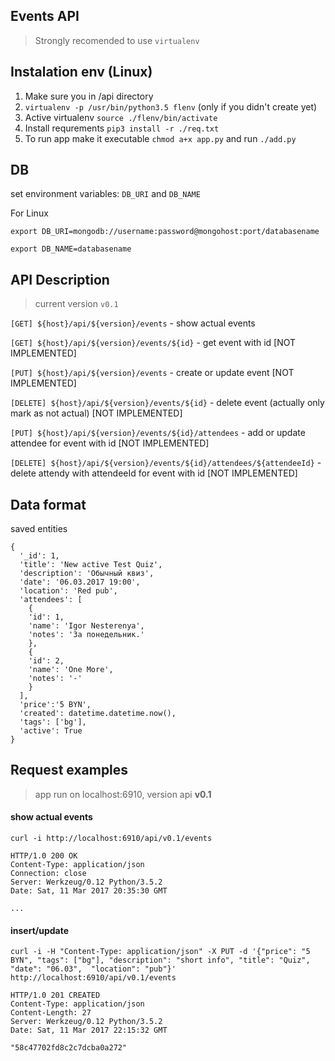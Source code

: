## Events API

> Strongly recomended to use ```virtualenv```

## Instalation env (Linux)

1. Make sure you in /api directory 
2. ```virtualenv -p /usr/bin/python3.5 flenv``` (only if you didn't create yet)
3. Active virtualenv ```source ./flenv/bin/activate```
4. Install requrements ```pip3 install -r ./req.txt```
5. To run app make it executable ```chmod a+x app.py``` and run ```./add.py``` 

## DB

set environment variables: ```DB_URI``` and ```DB_NAME```

For Linux

```
export DB_URI=mongodb://username:password@mongohost:port/databasename

export DB_NAME=databasename

```

## API Description 

> current version ```v0.1```


```[GET] ${host}/api/${version}/events``` - show actual events

```[GET] ${host}/api/${version}/events/${id}``` - get event with id [NOT IMPLEMENTED]

```[PUT] ${host}/api/${version}/events``` - create or update event [NOT IMPLEMENTED]

```[DELETE] ${host}/api/${version}/events/${id}``` - delete event (actually only mark as not actual) [NOT IMPLEMENTED]

```[PUT] ${host}/api/${version}/events/${id}/attendees``` - add or update attendee for event with id [NOT IMPLEMENTED]

```[DELETE] ${host}/api/${version}/events/${id}/attendees/${attendeeId}``` - delete attendy with attendeeId for event with id [NOT IMPLEMENTED]

## Data format 

saved entities 

```
{
  '_id': 1,
  'title': 'New active Test Quiz',
  'description': 'Обычный квиз',
  'date': '06.03.2017 19:00',
  'location': 'Red pub',
  'attendees': [
    {
    'id': 1,
    'name': 'Igor Nesterenya',
    'notes': 'За понедельник.'
    },
    {
    'id': 2,
    'name': 'One More',
    'notes': '-'
    }
  ],
  'price':'5 BYN',
  'created': datetime.datetime.now(),
  'tags': ['bg'],
  'active': True
}
```

## Request examples

> app run on localhost:6910, version api **v0.1**

#### show actual events
```
curl -i http://localhost:6910/api/v0.1/events
```

```
HTTP/1.0 200 OK
Content-Type: application/json
Connection: close
Server: Werkzeug/0.12 Python/3.5.2
Date: Sat, 11 Mar 2017 20:35:30 GMT

...
```

#### insert/update

```
curl -i -H "Content-Type: application/json" -X PUT -d '{"price": "5 BYN", "tags": ["bg"], "description": "short info", "title": "Quiz", "date": "06.03",  "location": "pub"}' http://localhost:6910/api/v0.1/events

```

```
HTTP/1.0 201 CREATED
Content-Type: application/json
Content-Length: 27
Server: Werkzeug/0.12 Python/3.5.2
Date: Sat, 11 Mar 2017 22:15:32 GMT

"58c47702fd8c2c7dcba0a272"
```